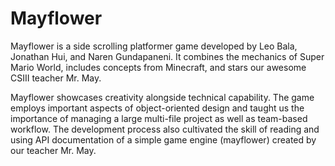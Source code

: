 # Mayflower

Mayflower is a side scrolling platformer game developed by Leo Bala, Jonathan Hui, and Naren Gundapaneni. It combines the mechanics of Super Mario World, includes concepts from Minecraft, and stars our awesome CSIII teacher Mr. May.

Mayflower showcases creativity alongside technical capability. The game employs important aspects of object-oriented design and taught us the importance of managing a large multi-file project as well as team-based workflow. The development process also cultivated the skill of reading and using API documentation of a simple game engine (mayflower) created by our teacher Mr. May.